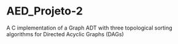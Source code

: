 # AED_Projeto-2
A C implementation of a Graph ADT with three topological sorting algorithms for Directed Acyclic Graphs (DAGs)
